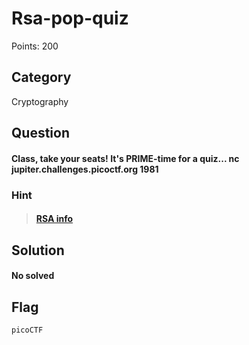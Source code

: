 # Rsa-pop-quiz
Points: 200

## Category
Cryptography

## Question
#### Class, take your seats! It's PRIME-time for a quiz... nc jupiter.challenges.picoctf.org 1981

### Hint
>#### [RSA info](https://simple.wikipedia.org/wiki/RSA_algorithm)



 
## Solution

#### No solved
## Flag
`picoCTF`